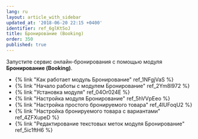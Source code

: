 ```yaml
---
lang: ru
layout: article_with_sidebar
updated_at: '2018-06-20 22:15 +0400'
identifier: ref_6glKt5oJ
title: Бронирование (Booking)
order: 350
published: true
---
```

Запустите сервис онлайн-бронирования с помощью модуля **Бронирование (Booking)**. 

*   {% link "Как работает модуль Бронирование" ref_1NFgjVaS %}
*   {% link "Начало работы с модулем Бронирование" ref_2Ym8l972 %}
*   {% link "Установка модуля" ref_04Or024E %}
*   {% link "Настройка модуля Бронирование" ref_5hVVpEeo %}
*   {% link "Настройка простого бронируемого товара" ref_4lUFoqU2 %}
*   {% link "Настройка бронируемого товара с вариантами" ref_4ZFXupeD %}
*   {% link "Редактирование текстовых меток модуля Бронирование" ref_5ic1ftH6 %}
